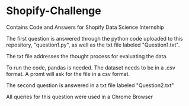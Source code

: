 # Shopify-Challenge
Contains Code and Answers for Shopify Data Science Internship


The first question is answered through the python code uploaded to this repository, "question1.py", as well as the txt file labeled "Question1.txt".

The txt file addresses the thought process for evaluating the data. 

To run the code, pandas is needed. The dataset needs to be in a .csv format. A promt will ask for the file in a csv format. 


The second question is answered in a txt file labeled "Question2.txt"

All queries for this question were used in a Chrome Browser
